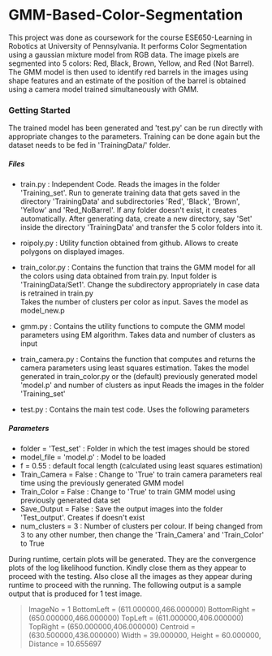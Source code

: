 # GMM-Based-Color-Segmentation

This project was done as coursework for the course ESE650\-Learning in Robotics at University of Pennsylvania. It performs Color Segmentation using a gaussian mixture model from RGB data. The image pixels are segmented into 5 colors: Red, Black, Brown, Yellow, and Red (Not Barrel). The GMM model is then used to identify red barrels in the images using shape features and an estimate of the position of the barrel is obtained using a camera model trained simultaneously with GMM.

### Getting Started

The trained model has been generated and 'test.py' can be run directly with appropriate changes to the parameters. Training can be done again but the dataset needs to be fed in 'TrainingData/' folder.

##### Files

- train.py         : Independent Code. Reads the images in the folder 'Training_set'.
		   Run to generate training data that gets saved in the directory 'TrainingData' and subdirectories 
	           'Red', 'Black', 'Brown', 'Yellow' and 'Red_NoBarrel'. If any folder doesn't exist, it creates automatically.
		   After generating data, create a new directory, say 'Set' inside the directory 'TrainingData' and transfer the 5 color folders into it. 

- roipoly.py       : Utility function obtained from github. Allows to create polygons on displayed images.

- train_color.py   : Contains the function that trains the GMM model for all the colors using data obtained from train.py. 
		   Input folder is 'TrainingData/Set1'. Change the subdirectory appropriately in case data is retrained in train.py    
		   Takes the number of clusters per color as input. Saves the model as model_new.p 

- gmm.py		 : Contains the utility functions to compute the GMM model parameters using EM algorithm. Takes data and number of clusters as input

- train_camera.py  : Contains the function that computes and returns the camera parameters using least squares estimation. 
		   Takes the model generated in train_color.py or the (default) previously generated model 'model.p' and number of clusters as input 
		   Reads the images in the folder 'Training_set'

- test.py          : Contains the main test code. Uses the following parameters

##### Parameters

- folder = 'Test_set' : Folder in which the test images should be stored
- model_file = 'model.p' : Model to be loaded
- f = 0.55 : default focal length (calculated using least squares estimation)
- Train_Camera = False : Change to 'True' to train camera parameters real time using the previously generated GMM model
- Train_Color = False : Change to 'True' to train GMM model using previously generated data set
- Save_Output = False : Save the output images into the folder 'Test_output'. Creates if doesn't exist
- num_clusters = 3	: Number of clusters per colour. If being changed from 3 to any other number, then change the 'Train_Camera' and 'Train_Color' to True

During runtime, certain plots will be generated. They are the convergence plots of the log likelihood function. Kindly close them as they appear to proceed with the testing. Also close all the images as they appear during runtime to proceed with the running. The following output is a sample output that is produced for 1 test image.

> ImageNo = 1
> BottomLeft = (611.000000,466.000000)
> BottomRight = (650.000000,466.000000)
> TopLeft = (611.000000,406.000000)
> TopRight = (650.000000,406.000000)
> Centroid = (630.500000,436.000000)
> Width = 39.000000, Height = 60.000000, Distance = 10.655697
